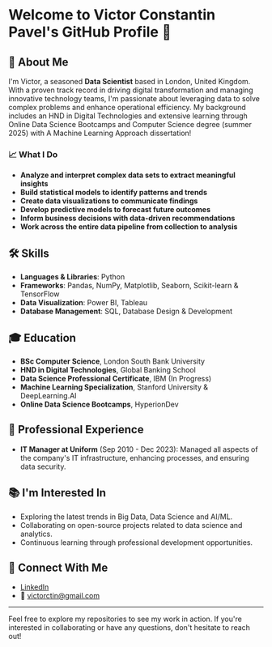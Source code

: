 # Welcome to Victor Constantin Pavel's GitHub Profile 👋

## 🌟 About Me
I'm Victor, a seasoned **Data Scientist** based in London, United Kingdom. With a proven track record in driving digital transformation and managing innovative technology teams, I'm passionate about leveraging data to solve complex problems and enhance operational efficiency. My background includes an HND in Digital Technologies and extensive learning through Online Data Science Bootcamps and Computer Science degree (summer 2025) with A Machine Learning Approach dissertation!

### 📈 What I Do

- **Analyze and interpret complex data sets to extract meaningful insights**
- **Build statistical models to identify patterns and trends**
- **Create data visualizations to communicate findings**
- **Develop predictive models to forecast future outcomes**
- **Inform business decisions with data-driven recommendations**
- **Work across the entire data pipeline from collection to analysis**

## 🛠 Skills

- **Languages & Libraries**: Python
- **Frameworks**: Pandas, NumPy, Matplotlib, Seaborn, Scikit-learn & TensorFlow
- **Data Visualization**: Power BI, Tableau
- **Database Management**: SQL, Database Design & Development

## 🎓 Education

- **BSc Computer Science**, London South Bank University
- **HND in Digital Technologies**, Global Banking School
- **Data Science Professional Certificate**, IBM (In Progress)
- **Machine	Learning	Specialization**, Stanford	University & DeepLearning.AI
- **Online Data Science Bootcamps**, HyperionDev

## 🏢 Professional Experience

- **IT Manager at Uniform** (Sep 2010 - Dec 2023): Managed all aspects of the company's IT infrastructure, enhancing processes, and ensuring data security.

## 📚 I'm Interested In

- Exploring the latest trends in Big Data, Data Science and AI/ML.
- Collaborating on open-source projects related to data science and analytics.
- Continuous learning through professional development opportunities.

## 🤝 Connect With Me

- [LinkedIn](https://www.linkedin.com/in/victorctin/)
- 📧 victorctin@gmail.com

---

Feel free to explore my repositories to see my work in action. If you're interested in collaborating or have any questions, don't hesitate to reach out!

